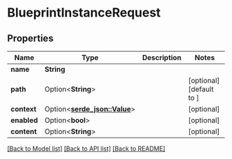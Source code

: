 # BlueprintInstanceRequest

## Properties

Name | Type | Description | Notes
------------ | ------------- | ------------- | -------------
**name** | **String** |  | 
**path** | Option<**String**> |  | [optional][default to ]
**context** | Option<[**serde_json::Value**](.md)> |  | [optional]
**enabled** | Option<**bool**> |  | [optional]
**content** | Option<**String**> |  | [optional]

[[Back to Model list]](../README.md#documentation-for-models) [[Back to API list]](../README.md#documentation-for-api-endpoints) [[Back to README]](../README.md)


